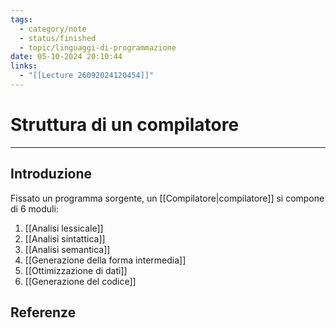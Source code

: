 ```yaml
---
tags:
  - category/note
  - status/finished
  - topic/linguaggi-di-programmazione
date: 05-10-2024 20:10:44
links:
  - "[[Lecture 26092024120454]]"
---
```

# Struttura di un compilatore
---
## Introduzione
Fissato un programma sorgente, un [[Compilatore|compilatore]] si compone di 6 moduli:
1. [[Analisi lessicale]]
2. [[Analisi sintattica]]
3. [[Analisi semantica]]
4. [[Generazione della forma intermedia]]
5. [[Ottimizzazione di dati]]
6. [[Generazione del codice]]

## Referenze